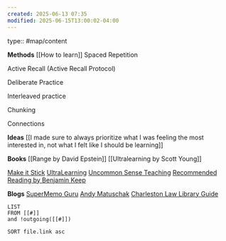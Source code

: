 ```yaml
---
created: 2025-06-13 07:35
modified: 2025-06-15T13:00:02-04:00
---
```

type:: #map/content


**Methods**
[[How to learn]]
Spaced Repetition

Active Recall (Active Recall Protocol)

Deliberate Practice

Interleaved practice

Chunking

Connections

**Ideas**
[[I made sure to always prioritize what I was feeling the most interested in, not what I felt like I should be learning]]


**Books**
[[Range by David Epstein]]
[[Ultralearning by Scott Young]]

[Make it Stick](https://www.goodreads.com/book/show/18770267-make-it-stick?ac=1&from_search=true&qid=IlxhvzAcBS&rank=1)
[UltraLearning](https://www.goodreads.com/book/show/44770129-ultralearning)
[Uncommon Sense Teaching](https://www.goodreads.com/book/show/55835996-uncommon-sense-teaching?from_search=true&from_srp=true&qid=uSal5vOg8Y&rank=1)
[Recommended Reading by Benjamin Keep](https://www.benjaminkeep.com/recommended-reading/)


**Blogs**
 [SuperMemo Guru](https://supermemo.guru/wiki/SuperMemo_Guru)
[Andy Matuschak](https://andymatuschak.org/)
[Charleston Law Library Guide](https://charlestonlaw.libguides.com/c.php?g=1195577&p=8743770)


```dataview
LIST
FROM [[#]]
and !outgoing([[#]])

SORT file.link asc
```
